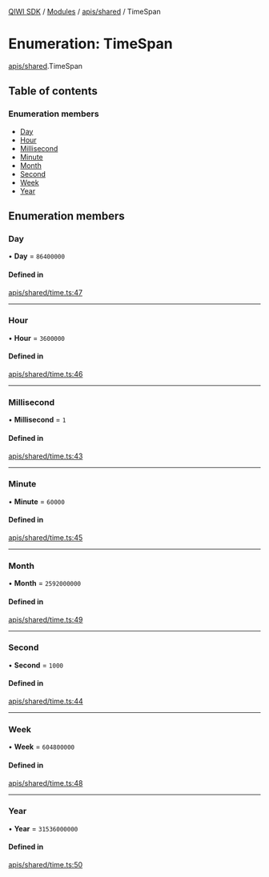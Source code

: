 [QIWI SDK](../README.md) / [Modules](../modules.md) / [apis/shared](../modules/apis_shared.md) / TimeSpan

# Enumeration: TimeSpan

[apis/shared](../modules/apis_shared.md).TimeSpan

## Table of contents

### Enumeration members

- [Day](apis_shared.TimeSpan.md#day)
- [Hour](apis_shared.TimeSpan.md#hour)
- [Millisecond](apis_shared.TimeSpan.md#millisecond)
- [Minute](apis_shared.TimeSpan.md#minute)
- [Month](apis_shared.TimeSpan.md#month)
- [Second](apis_shared.TimeSpan.md#second)
- [Week](apis_shared.TimeSpan.md#week)
- [Year](apis_shared.TimeSpan.md#year)

## Enumeration members

### Day

• **Day** = `86400000`

#### Defined in

[apis/shared/time.ts:47](https://github.com/AlexXanderGrib/node-qiwi-sdk/blob/05e2fb8/src/apis/shared/time.ts#L47)

___

### Hour

• **Hour** = `3600000`

#### Defined in

[apis/shared/time.ts:46](https://github.com/AlexXanderGrib/node-qiwi-sdk/blob/05e2fb8/src/apis/shared/time.ts#L46)

___

### Millisecond

• **Millisecond** = `1`

#### Defined in

[apis/shared/time.ts:43](https://github.com/AlexXanderGrib/node-qiwi-sdk/blob/05e2fb8/src/apis/shared/time.ts#L43)

___

### Minute

• **Minute** = `60000`

#### Defined in

[apis/shared/time.ts:45](https://github.com/AlexXanderGrib/node-qiwi-sdk/blob/05e2fb8/src/apis/shared/time.ts#L45)

___

### Month

• **Month** = `2592000000`

#### Defined in

[apis/shared/time.ts:49](https://github.com/AlexXanderGrib/node-qiwi-sdk/blob/05e2fb8/src/apis/shared/time.ts#L49)

___

### Second

• **Second** = `1000`

#### Defined in

[apis/shared/time.ts:44](https://github.com/AlexXanderGrib/node-qiwi-sdk/blob/05e2fb8/src/apis/shared/time.ts#L44)

___

### Week

• **Week** = `604800000`

#### Defined in

[apis/shared/time.ts:48](https://github.com/AlexXanderGrib/node-qiwi-sdk/blob/05e2fb8/src/apis/shared/time.ts#L48)

___

### Year

• **Year** = `31536000000`

#### Defined in

[apis/shared/time.ts:50](https://github.com/AlexXanderGrib/node-qiwi-sdk/blob/05e2fb8/src/apis/shared/time.ts#L50)
